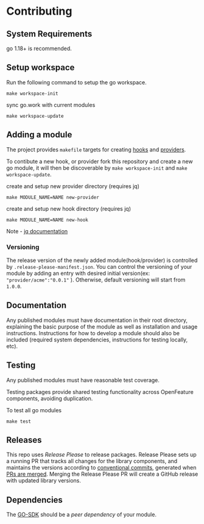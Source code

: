 # Contributing

## System Requirements

go 1.18+  is recommended.

## Setup workspace
 
Run the following command to setup the go workspace.
```
make workspace-init
```

sync go.work with current modules

```
make workspace-update
```

## Adding a module

The project provides `makefile` targets for creating [hooks](https://openfeature.dev/docs/reference/concepts/hooks) and [providers](https://openfeature.dev/docs/reference/concepts/provider).


To contibute a new hook, or provider fork this repository and create a new go module, it will then be discoverable by `make workspace-init` and `make workspace-update`.

create and setup new provider directory (requires jq)
```
make MODULE_NAME=NAME new-provider
```

create and setup new hook directory (requires jq)
```
make MODULE_NAME=NAME new-hook 
```

Note - [jq documentation](https://stedolan.github.io/jq/download/)

### Versioning

The release version of the newly added module(hook/provider) is controlled by `.release-please-manifest.json`. You can 
control the versioning of your module by adding an entry  with desired initial version(ex: `"provider/acme":"0.0.1"` ). 
Otherwise, default versioning will start from `1.0.0`.

## Documentation

Any published modules must have documentation in their root directory, explaining the basic purpose of the module as well as installation and usage instructions.
Instructions for how to develop a module should also be included (required system dependencies, instructions for testing locally, etc).

## Testing

Any published modules must have reasonable test coverage.

Testing packages provide shared testing functionality across OpenFeature components, avoiding duplication.

To test all go modules
```
make test
```

## Releases

This repo uses _Release Please_ to release packages. Release Please sets up a running PR that tracks all changes for the library components, and maintains the versions according to [conventional commits](https://www.conventionalcommits.org/en/v1.0.0/), generated when [PRs are merged](https://github.com/amannn/action-semantic-pull-request).
Merging the Release Please PR will create a GitHub release with updated library versions.

## Dependencies

The [GO-SDK](https://github.com/open-feature/go-sdk) should be a _peer dependency_ of your module.

